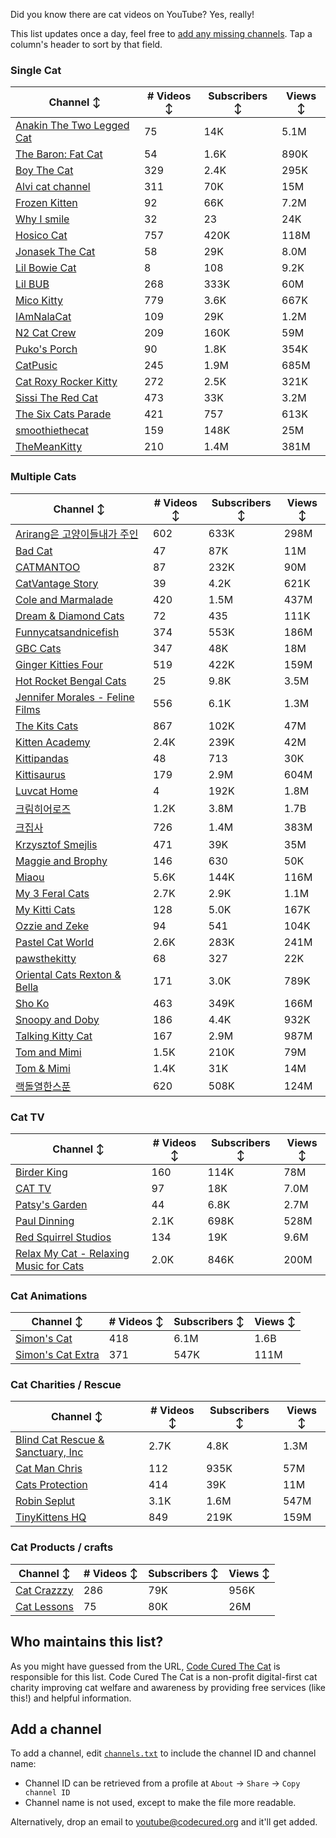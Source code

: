Did you know there are cat videos on YouTube? Yes, really!

This list updates once a day, feel free to [add any missing channels](#add-a-channel). Tap a column's header to sort by that field.


### Single Cat

| Channel ↕ | # Videos ↕ | Subscribers ↕ | Views ↕ |
| --- | --- | --- | --- |
| [Anakin The Two Legged Cat](https://youtube.com/@anakintwolegs) | 75 | 14K | 5.1M |
| [The Baron: Fat Cat](https://youtube.com/@thebaronfatcat6603) | 54 | 1.6K | 890K |
| [Boy The Cat](https://youtube.com/@boythecat) | 329 | 2.4K | 295K |
| [Alvi cat channel](https://youtube.com/@alvicatchannel) | 311 | 70K | 15M |
| [Frozen Kitten](https://youtube.com/@frozenkitten) | 92 | 66K | 7.2M |
| [Why I smile](https://youtube.com/@whyismile) | 32 | 23 | 24K |
| [Hosico Cat](https://youtube.com/@hosico_cat) | 757 | 420K | 118M |
| [Jonasek The Cat](https://youtube.com/@jonasekthecat) | 58 | 29K | 8.0M |
| [Lil Bowie Cat](https://youtube.com/@lilbowiecat9121) | 8 | 108 | 9.2K |
| [Lil BUB](https://youtube.com/@lilbub) | 268 | 333K | 60M |
| [Mico Kitty](https://youtube.com/@micokitty) | 779 | 3.6K | 667K |
| [IAmNalaCat](https://youtube.com/@iamnalacat) | 109 | 29K | 1.2M |
| [N2 Cat Crew](https://youtube.com/@n2catcrew) | 209 | 160K | 59M |
| [Puko's Porch](https://youtube.com/@pukosporch) | 90 | 1.8K | 354K |
| [CatPusic](https://youtube.com/@catpusic) | 245 | 1.9M | 685M |
| [Cat Roxy Rocker Kitty](https://youtube.com/@rockerroxy) | 272 | 2.5K | 321K |
| [Sissi The Red Cat](https://youtube.com/@veterinarylife) | 473 | 33K | 3.2M |
| [The Six Cats Parade](https://youtube.com/@thesixcatsparade) | 421 | 757 | 613K |
| [smoothiethecat](https://youtube.com/@smoothiethecat) | 159 | 148K | 25M |
| [TheMeanKitty](https://youtube.com/@themeankitty) | 210 | 1.4M | 381M |

### Multiple Cats

| Channel ↕ | # Videos ↕ | Subscribers ↕ | Views ↕ |
| --- | --- | --- | --- |
| [Arirang은 고양이들내가 주인](https://youtube.com/@arirang3) | 602 | 633K | 298M |
| [Bad Cat](https://youtube.com/@badcattube) | 47 | 87K | 11M |
| [CATMANTOO](https://youtube.com/@catmantoo) | 87 | 232K | 90M |
| [CatVantage Story](https://youtube.com/@catvantagestory) | 39 | 4.2K | 621K |
| [Cole and Marmalade](https://youtube.com/@coleandmarmalade) | 420 | 1.5M | 437M |
| [Dream & Diamond Cats](https://youtube.com/@dreamdiamondcats) | 72 | 435 | 111K |
| [Funnycatsandnicefish](https://youtube.com/@funnycatsandnicefish) | 374 | 553K | 186M |
| [GBC Cats](https://youtube.com/@gbccats) | 347 | 48K | 18M |
| [Ginger Kitties Four](https://youtube.com/@gingerkittiesfour) | 519 | 422K | 159M |
| [Hot Rocket Bengal Cats](https://youtube.com/@hotrocketbengalcats) | 25 | 9.8K | 3.5M |
| [Jennifer Morales - Feline Films](https://youtube.com/@jennifermoralesfelinefilms) | 556 | 6.1K | 1.3M |
| [The Kits Cats](https://youtube.com/@drnworbskitscats) | 867 | 102K | 47M |
| [Kitten Academy](https://youtube.com/@kittenacademy) | 2.4K | 239K | 42M |
| [Kittipandas](https://youtube.com/@kittipandas) | 48 | 713 | 30K |
| [Kittisaurus](https://youtube.com/@kittisaurus) | 179 | 2.9M | 604M |
| [Luvcat Home](https://youtube.com/@claireluvcat) | 4 | 192K | 1.8M |
| [크림히어로즈](https://youtube.com/@creamheros) | 1.2K | 3.8M | 1.7B |
| [크집사](https://youtube.com/@claire_luvcat) | 726 | 1.4M | 383M |
| [Krzysztof Smejlis](https://youtube.com/@bobonikita) | 471 | 39K | 35M |
| [Maggie and Brophy](https://youtube.com/@maggieandbrophy1327) | 146 | 630 | 50K |
| [Miaou](https://youtube.com/@miaou-cat) | 5.6K | 144K | 116M |
| [My 3 Feral Cats](https://youtube.com/@my3feralcats) | 2.7K | 2.9K | 1.1M |
| [My Kitti Cats](https://youtube.com/@mykitticats) | 128 | 5.0K | 167K |
| [Ozzie and Zeke](https://youtube.com/@ozzieandzeke) | 94 | 541 | 104K |
| [Pastel Cat World](https://youtube.com/@pastelcatworld) | 2.6K | 283K | 241M |
| [pawsthekitty](https://youtube.com/@pawsthekitty) | 68 | 327 | 22K |
| [Oriental Cats Rexton & Bella](https://youtube.com/@rextonorientalcat) | 171 | 3.0K | 789K |
| [Sho Ko](https://youtube.com/@shortyandkodi) | 463 | 349K | 166M |
| [Snoopy and Doby](https://youtube.com/@snoopyanddoby) | 186 | 4.4K | 932K |
| [Talking Kitty Cat](https://youtube.com/@stevecash83) | 167 | 2.9M | 987M |
| [Tom and Mimi](https://youtube.com/@tomandmimi) | 1.5K | 210K | 79M |
| [Tom & Mimi](https://youtube.com/@tom_and_mimi) | 1.4K | 31K | 14M |
| [랙돌열한스푼](https://youtube.com/@unboxingragdolls) | 620 | 508K | 124M |

### Cat TV

| Channel ↕ | # Videos ↕ | Subscribers ↕ | Views ↕ |
| --- | --- | --- | --- |
| [Birder King](https://youtube.com/@birderking) | 160 | 114K | 78M |
| [CAT TV](https://youtube.com/@cattvgames) | 97 | 18K | 7.0M |
| [Patsy's Garden](https://youtube.com/@patsysgarden) | 44 | 6.8K | 2.7M |
| [Paul Dinning](https://youtube.com/@pauldinningwildlifeincornwall) | 2.1K | 698K | 528M |
| [Red Squirrel Studios](https://youtube.com/@redsquirrelstudios) | 134 | 19K | 9.6M |
| [Relax My Cat - Relaxing Music for Cats](https://youtube.com/@relaxmycat) | 2.0K | 846K | 200M |

### Cat Animations

| Channel ↕ | # Videos ↕ | Subscribers ↕ | Views ↕ |
| --- | --- | --- | --- |
| [Simon's Cat](https://youtube.com/@simonscat) | 418 | 6.1M | 1.6B |
| [Simon's Cat Extra](https://youtube.com/@simonscatextra) | 371 | 547K | 111M |

### Cat Charities / Rescue

| Channel ↕ | # Videos ↕ | Subscribers ↕ | Views ↕ |
| --- | --- | --- | --- |
| [Blind Cat Rescue & Sanctuary, Inc](https://youtube.com/@blindcatrescuesanctuary) | 2.7K | 4.8K | 1.3M |
| [Cat Man Chris](https://youtube.com/@catmanchrispoole) | 112 | 935K | 57M |
| [Cats Protection](https://youtube.com/@catsprotection) | 414 | 39K | 11M |
| [Robin Seplut](https://youtube.com/@robinseplut) | 3.1K | 1.6M | 547M |
| [TinyKittens HQ](https://youtube.com/@tinykittens) | 849 | 219K | 159M |

### Cat Products / crafts

| Channel ↕ | # Videos ↕ | Subscribers ↕ | Views ↕ |
| --- | --- | --- | --- |
| [Cat Crazzzy](https://youtube.com/@catcrazychannel) | 286 | 79K | 956K |
| [Cat Lessons](https://youtube.com/@catlessons) | 75 | 80K | 26M |


## Who maintains this list?

As you might have guessed from the URL, [Code Cured The Cat](https://codecured.org) is responsible for this list. Code Cured The Cat is a non-profit digital-first cat charity improving cat welfare and awareness by providing free services (like this!) and helpful information.

## Add a channel

To add a channel, edit [`channels.txt`](https://github.com/CodeCured/YouTubeIsForCats/blob/main/automation/channels.txt) to include the channel ID and channel name:
* Channel ID can be retrieved from a profile at `About` -> `Share` -> `Copy channel ID`
* Channel name is not used, except to make the file more readable.

Alternatively, drop an email to [youtube@codecured.org](mailto:youtube@codecured.org) and it'll get added.
